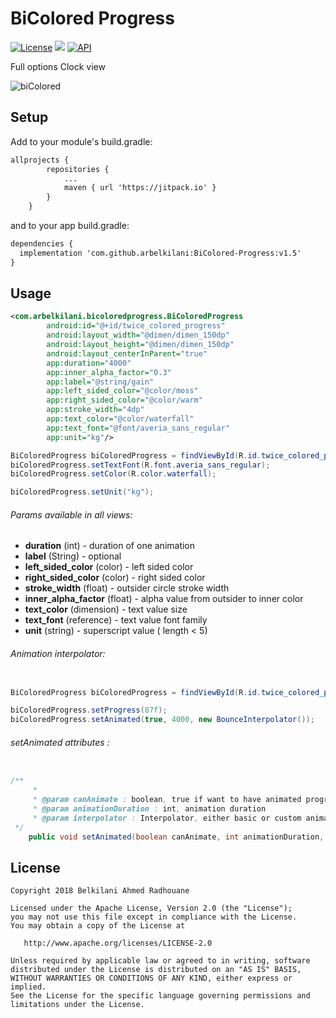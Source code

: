 # BiColored Progress
[![License](https://img.shields.io/badge/License-Apache%202.0-blue.svg)](https://github.com/vlad1m1r990/Lemniscate/blob/master/LICENSE)
[![](https://jitpack.io/v/arbelkilani/BiColored-Progress.svg)](https://jitpack.io/#arbelkilani/BiColored-Progress)
[![API](https://img.shields.io/badge/API-19%2B-green.svg?style=flat)]()

Full options Clock view

![biColored](https://i.makeagif.com/media/3-29-2018/DKzRJE.gif)

## Setup

Add to your module's build.gradle:

```xml
allprojects {
        repositories {
            ...
            maven { url 'https://jitpack.io' }
        }
    }
```
and to your app build.gradle:

```xml
dependencies {
  implementation 'com.github.arbelkilani:BiColored-Progress:v1.5'
}
```

## Usage

```xml
<com.arbelkilani.bicoloredprogress.BiColoredProgress
        android:id="@+id/twice_colored_progress"
        android:layout_width="@dimen/dimen_150dp"
        android:layout_height="@dimen/dimen_150dp"
        android:layout_centerInParent="true"
        app:duration="4000"
        app:inner_alpha_factor="0.3"
        app:label="@string/gain"
        app:left_sided_color="@color/moss"
        app:right_sided_color="@color/warm"
        app:stroke_width="4dp"
        app:text_color="@color/waterfall"
        app:text_font="@font/averia_sans_regular"
        app:unit="kg"/>
```

```java
BiColoredProgress biColoredProgress = findViewById(R.id.twice_colored_progress);
biColoredProgress.setTextFont(R.font.averia_sans_regular);
biColoredProgress.setColor(R.color.waterfall);

biColoredProgress.setUnit("kg");

```

###### Params available in all views:

* **duration** (int) - duration of one animation 
* **label** (String) - optional 
* **left_sided_color** (color) - left sided color
* **right_sided_color** (color) - right sided color
* **stroke_width** (float) - outsider circle stroke width
* **inner_alpha_factor** (float) - alpha value from outsider to inner color
* **text_color** (dimension) - text value size
* **text_font** (reference) - text value font family
* **unit** (string) - superscript value ( length < 5)


###### Animation interpolator:
```java

BiColoredProgress biColoredProgress = findViewById(R.id.twice_colored_progress);

biColoredProgress.setProgress(87f);
biColoredProgress.setAnimated(true, 4000, new BounceInterpolator());
```

###### setAnimated attributes :
```java

/**
     * 
     * @param canAnimate : boolean, true if want to have animated progress
     * @param animationDuration : int, animation duration
     * @param interpolator : Interpolator, either basic or custom animation interpolator
 */
    public void setAnimated(boolean canAnimate, int animationDuration, Interpolator interpolator) {}
```


## License

    Copyright 2018 Belkilani Ahmed Radhouane

    Licensed under the Apache License, Version 2.0 (the "License");
    you may not use this file except in compliance with the License.
    You may obtain a copy of the License at

       http://www.apache.org/licenses/LICENSE-2.0

    Unless required by applicable law or agreed to in writing, software
    distributed under the License is distributed on an "AS IS" BASIS,
    WITHOUT WARRANTIES OR CONDITIONS OF ANY KIND, either express or implied.
    See the License for the specific language governing permissions and
    limitations under the License.
